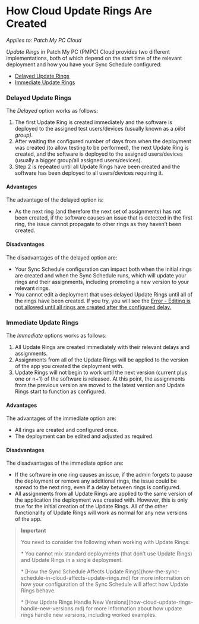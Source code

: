 # How Cloud Update Rings Are Created

_Applies to: Patch My PC Cloud_

_Update Rings_ in Patch My PC (PMPC) Cloud provides two different implementations, both of which depend on the start time of the relevant deployment and how you have your Sync Schedule configured:

* [Delayed Update Rings](how-cloud-update-rings-are-created.md#delayed-update-rings)
* [Immediate Update Rings](how-cloud-update-rings-are-created.md#immediate-update-rings)

### Delayed Update Rings

The _Delayed_ option works as follows:

1. The first Update Ring is created immediately and the software is deployed to the assigned test users/devices (usually known as a _pilot group)._
2. After waiting the configured number of days from when the deployment was created (to allow testing to be performed), the next Update Ring is created, and the software is deployed to the assigned users/devices (usually a bigger group/all assigned users/devices).
3. Step 2 is repeated until all Update Rings have been created and the software has been deployed to all users/devices requiring it.

#### Advantages

The advantage of the delayed option is:

* As the next ring (and therefore the next set of assignments) has not been created, if the software causes an issue that is detected in the first ring, the issue cannot propagate to other rings as they haven’t been created.

#### Disadvantages

The disadvantages of the delayed option are:

* Your Sync Schedule configuration can impact both when the initial rings are created and when the Sync Schedule runs, which will update your rings and their assignments, including promoting a new version to your relevant rings.
* You cannot edit a deployment that uses delayed Update Rings until all of the rings have been created. If you try, you will see the [Error - Editing is not allowed until all rings are created after the configured delay.](../../cloud-troubleshooting/troubleshooting-cloud-update-rings/error-editing-is-not-allowed-until-all-rings-are-created-after-the-configured-delay-cloud-error.md)

### Immediate Update Rings

The _Immediate_ options works as follows:

1. All Update Rings are created immediately with their relevant delays and assignments.
2. Assignments from all of the Update Rings will be applied to the version of the app you created the deployment with.
3. Update Rings will not begin to work until the next version (current plus one or n+1) of the software is released. At this point, the assignments from the previous version are moved to the latest version and Update Rings start to function as configured.

#### Advantages

The advantages of the immediate option are:

* All rings are created and configured once.
* The deployment can be edited and adjusted as required.

#### Disadvantages

The disadvantages of the immediate option are:

* If the software in one ring causes an issue, if the admin forgets to pause the deployment or remove any additional rings, the issue could be spread to the next ring, even if a delay between rings is configured.
* All assignments from all Update Rings are applied to the same version of the application the deployment was created with. However, this is only true for the initial creation of the Update Rings. All of the other functionality of Update Rings will work as normal for any new versions of the app.

<blockquote class="wp-block-quote">
<p><strong>Important</strong></p>
<p>You need to consider the following when working with Update Rings:</p>
<p>* You cannot mix standard deployments (that don’t use Update Rings) and Update Rings in a single deployment.</p>
<p>* [How the Sync Schedule Affects Update Rings](how-the-sync-schedule-in-cloud-affects-update-rings.md) for more information on how your configuration of the Sync Schedule will affect how Update Rings behave.</p>
<p>* [How Update Rings Handle New Versions](how-cloud-update-rings-handle-new-versions.md) for more information about how update rings handle new versions, including worked examples.</p>
</blockquote>